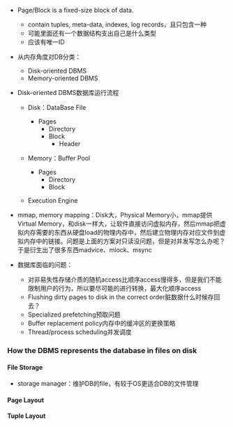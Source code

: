 + Page/Block is a fixed-size block of data.
	+ contain tuples, meta-data, indexes, log records，且只包含一种
	+ 可能里面还有一个数据结构支出自己是什么类型
	+ 应该有唯一ID

+ 从内存角度对DB分类：
	+ Disk-oriented DBMS
	+ Memory-oriented DBMS

+ Disk-oriented DBMS数据库运行流程
	+ Disk：DataBase File
		+ Pages
			+ Directory
			+ Block
				+ Header
	+ Memory：Buffer Pool
		+ Pages
			+ Directory
			+ Block

	+ Execution Engine

+ mmap, memory mapping：Disk大，Physical Memory小，mmap提供Virtual Memory，和disk一样大，让软件直接访问虚拟内存，然后mmap把虚拟内存需要的东西从硬盘load的物理内存中，然后建立物理内存对应文件到虚拟内存中的链接。问题是上面的方案对只读没问题，但是对并发写怎么办呢？于是衍生出了很多东西madvice、mlock、msync

+ 数据库面临的问题：
	+ 对非易失性存储介质的随机access比顺序access慢得多，但是我们不能限制用户的行为，所以要尽可能的进行转换，最大化顺序access
	+ Flushing dirty pages to disk in the correct order脏数据什么时候存回去？
	+ Specialized prefetching预取问题
	+ Buffer replacement policy内存中的缓冲区的更换策略
	+ Thread/process scheduling并发调度

### How the DBMS represents the database in files on disk

#### File Storage

+ storage manager：维护DB的file，有较于OS更适合DB的文件管理



#### Page Layout

#### Tuple Layout
